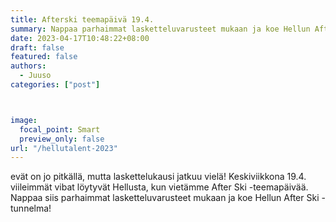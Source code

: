 ```yaml
---
title: Afterski teemapäivä 19.4.
summary: Nappaa parhaimmat lasketteluvarusteet mukaan ja koe Hellun After Ski -tunnelma!
date: 2023-04-17T10:48:22+08:00
draft: false
featured: false
authors:
  - Juuso
categories: ["post"]



image:
  focal_point: Smart
  preview_only: false 
url: "/hellutalent-2023"
---
```


evät on jo pitkällä, mutta laskettelukausi jatkuu vielä!
Keskiviikkona 19.4. viileimmät vibat löytyvät Hellusta, kun vietämme After Ski -teemapäivää. Nappaa siis parhaimmat lasketteluvarusteet mukaan ja koe Hellun After Ski -tunnelma!
